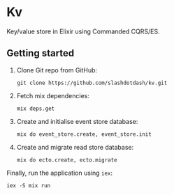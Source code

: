 # Kv

Key/value store in Elixir using Commanded CQRS/ES.

## Getting started

1. Clone Git repo from GitHub:

    ```console
    git clone https://github.com/slashdotdash/kv.git
    ```

2. Fetch mix dependencies:

    ```console
    mix deps.get
    ```

3. Create and initialise event store database:

    ```console
    mix do event_store.create, event_store.init
    ```

4. Create and migrate read store database:

    ```console
    mix do ecto.create, ecto.migrate
    ```

Finally, run the application using `iex`:

```console
iex -S mix run
```
